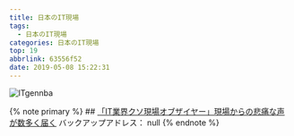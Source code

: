 ```yaml
---
title: 日本のIT現場
tags:
  - 日本のIT現場
categories: 日本のIT現場
top: 19
abbrlink: 63556f52
date: 2019-05-08 15:22:31
---
```

 ![ITgennba](https://picsource-1259072117.cos.ap-tokyo.myqcloud.com/picsource/ITgennba.jpg)
 <!--more-->
{% note primary %}
    ## [「IT業界クソ現場オブザイヤー」現場からの悲痛な声が数多く届く](https://shachiku.org/archives/1849)
    バックアップアドレス： null
{% endnote %}
